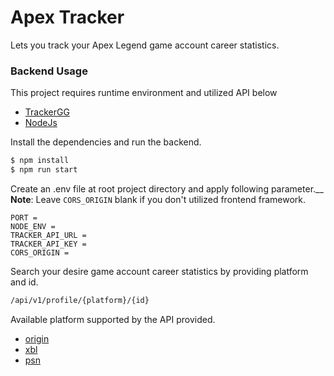# Apex Tracker
Lets you track your Apex Legend game account career statistics. 
### Backend Usage

This project requires runtime environment and utilized API below
  - [TrackerGG](https://fixer.io/)
  - [NodeJs](https://nodejs.org/en/)
  
Install the dependencies and run the backend.
```sh
$ npm install
$ npm run start
```

Create an .env file at root project directory and apply following parameter.__
**Note**: Leave ```CORS_ORIGIN``` blank if you don't utilized frontend framework.
```
PORT = 
NODE_ENV = 
TRACKER_API_URL = 
TRACKER_API_KEY = 
CORS_ORIGIN = 
```

Search your desire game account career statistics by providing platform and id.
```sh
/api/v1/profile/{platform}/{id}
```

Available platform supported by the API provided.
  - [origin](https://origin.com/)
  - [xbl](https://nodejs.org/en/)
  - [psn](https://playstation.com/)